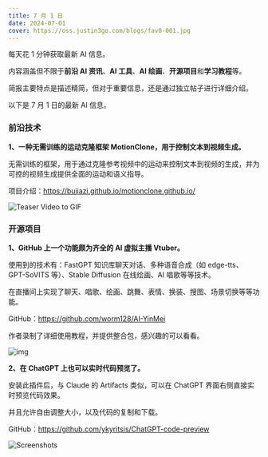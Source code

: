 ```yaml
---
title: 7 月 1 日
date: 2024-07-01
cover: https://oss.justin3go.com/blogs/fav0-001.jpg
---
```


每天花 1 分钟获取最新 AI 信息。

内容涵盖但不限于**前沿 AI 资讯**、**AI 工具**、**AI 绘画**、**开源项目**和**学习教程**等。

简报主要特点是描述精简，但对于重要信息，还是通过独立帖子进行详细介绍。

以下是 7 月 1 日的最新 AI 信息。

### 前沿技术

**1、一种无需训练的运动克隆框架 MotionClone，用于控制文本到视频生成。**

无需训练的框架，用于通过克隆参考视频中的运动来控制文本到视频的生成，并为可控的视频生成提供全面的运动和语义指导。

项目介绍：https://bujiazi.github.io/motionclone.github.io/

![Teaser Video to GIF](https://p.ipic.vip/w885he.gif)

### 开源项目

**1、GitHub 上一个功能颇为齐全的 AI 虚拟主播 Vtuber。**

使用到的技术有：FastGPT 知识库聊天对话、多种语音合成（如 edge-tts、GPT-SoVITS 等）、Stable Diffusion 在线绘画、AI 唱歌等等技术。

在直播间上实现了聊天、唱歌、绘画、跳舞、表情、换装、搜图、场景切换等等功能。

GitHub：https://github.com/worm128/AI-YinMei

作者录制了详细使用教程，并提供整合包，感兴趣的可以看看。

![img](https://images.zsxq.com/Fm7ee1Wk-NiXXny3Y-hA6ctT3LpW?imageMogr2/auto-orient/quality/100!/ignore-error/1&e=1725119999&s=mtvyvvtvyyyj&token=kIxbL07-8jAj8w1n4s9zv64FuZZNEATmlU_Vm6zD:aANviD4fpmTSkkdtkfkeSODfGao=)

**2、在 ChatGPT 上也可以实时代码预览了。**

安装此插件后，与 Claude 的 Artifacts 类似，可以在 ChatGPT 界面右侧直接实时预览代码效果。

并且允许自由调整大小，以及代码的复制和下载。

GitHub：https://github.com/ykyritsis/ChatGPT-code-preview

![Screenshots](https://github.com/ykyritsis/ChatGPT-code-preview/raw/main/preview.png)